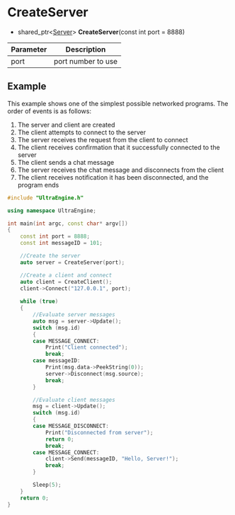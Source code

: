 # CreateServer

- shared_ptr<[Server](Server.md)\> **CreateServer**(const int port = 8888)

| Parameter | Description |
|---|---|
| port | port number to use |

## Example

This example shows one of the simplest possible networked programs. The order of events is as follows:
1. The server and client are created
2. The client attempts to connect to the server
3. The server receives the request from the client to connect
4. The client receives confirmation that it successfully connected to the server
5. The client sends a chat message
6. The server receives the chat message and disconnects from the client
7. The client receives notification it has been disconnected, and the program ends

```c++
#include "UltraEngine.h"

using namespace UltraEngine;

int main(int argc, const char* argv[])
{
    const int port = 8888;
    const int messageID = 101;

    //Create the server
    auto server = CreateServer(port);

    //Create a client and connect
    auto client = CreateClient();
    client->Connect("127.0.0.1", port);
    
    while (true)
    {
        //Evaluate server messages
        auto msg = server->Update();
        switch (msg.id)
        {
        case MESSAGE_CONNECT:
            Print("Client connected");
            break;
        case messageID:
            Print(msg.data->PeekString(0));
            server->Disconnect(msg.source);
            break;
        }

        //Evaluate client messages
        msg = client->Update();
        switch (msg.id)
        {
        case MESSAGE_DISCONNECT:
            Print("Disconnected from server");
            return 0;
            break;
        case MESSAGE_CONNECT:
            client->Send(messageID, "Hello, Server!");
            break;
        }

        Sleep(5);
    }
    return 0;
}
```
